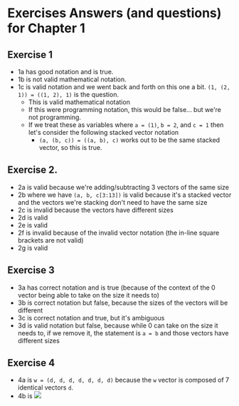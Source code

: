 # Exercises Answers (and questions) for Chapter 1

## Exercise 1
- 1a has good notation and is true.
- 1b is not valid mathematical notation.
- 1c is valid notation and we went back and forth on this one a bit. `(1, (2, 1)) = ((1, 2), 1)` is the question. 
    - This is valid mathematical notation
    - If this were programming notation, this would be false... but we're not programming.
    - If we treat these as variables where `a = (1)`, `b = 2`, and `c = 1` then let's consider the following stacked vector notation
        - `(a, (b, c)) = ((a, b), c)` works out to be the same stacked vector, so this is true.

## Exercise 2.
- 2a is valid because we're adding/subtracting 3 vectors of the same size
- 2b where we have `(a, b, c[3:13])` is valid because it's a stacked vector and the vectors we're stacking don't need to have the same size
- 2c is invalid because the vectors have different sizes
- 2d is valid
- 2e is valid
- 2f is invalid because of the invalid vector notation (the in-line square brackets are not valid)
- 2g is valid

## Exercise 3
- 3a has correct notation and is true (because of the context of the 0 vector being able to take on the size it needs to)
- 3b is correct notation but false, because the sizes of the vectors will be different
- 3c is correct notation and true, but it's ambiguous
- 3d is valid notation but false, because while 0 can take on the size it needs to, if we remove it, the statement is `a = b` and those vectors have different sizes

## Exercise 4
- 4a is `w = (d, d, d, d, d, d, d)` because the `w` vector is composed of 7 identical vectors `d`.
- 4b is <img src="https://render.githubusercontent.com/render/math?math=w_{1:24}">